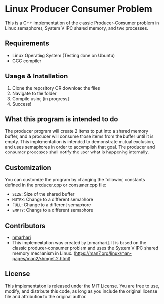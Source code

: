# Linux Producer Consumer Problem

This is a C++ implementation of the classic Producer-Consumer problem in Linux semaphores, System V IPC shared memory, and two processes.

## Requirements

- Linux Operating System (Testing done on Ubuntu)
- GCC compiler

## Usage & Installation

1. Clone the repository OR download the files
2. Navigate to the folder
3. Compile using [in progress]
4. Success!

## What this program is intended to do
The producer program will create 2 items to put into a shared memory buffer, and a producer will consume those items from the buffer until it is empty. This implementation is intended to demonstrate mutual exclusion, and uses semaphores in order to accomplish that goal. The producer and consumer processes shall notify the user what is happening internally.

## Customization

You can customize the program by changing the following constants defined in the producer.cpp or consumer.cpp file:
- `SIZE`: Size of the shared buffer
- `MUTEX`: Change to a different semaphore
- `FULL`: Change to a different semaphore
- `EMPTY`: Change to a different semaphore

## Contributors

- [nmarhari](https://github.com/nmarhari)
- This implementation was created by [nmarhari]. It is based on the classic producer-consumer problem and uses the System V IPC shared memory mechanism in Linux. (https://man7.org/linux/man-pages/man2/shmget.2.html)

## License

This implementation is released under the MIT License. You are free to use, modify, and distribute this code, as long as you include the original license file and attribution to the original author.
